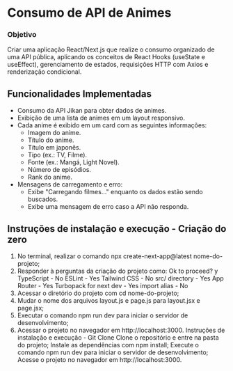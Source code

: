 # Consumo de API de Animes

### Objetivo

Criar uma aplicação React/Next.js que realize o consumo organizado de uma API pública, aplicando os conceitos de React Hooks (useState e useEffect), gerenciamento de estados, requisições HTTP com Axios e renderização condicional.

## Funcionalidades Implementadas

- Consumo da API Jikan para obter dados de animes.
- Exibição de uma lista de animes em um layout responsivo.
- Cada anime é exibido em um card com as seguintes informações:
  - Imagem do anime.
  - Título do anime.
  - Título em japonês.
  - Tipo (ex.: TV, Filme).
  - Fonte (ex.: Mangá, Light Novel).
  - Número de episódios.
  - Rank do anime.
- Mensagens de carregamento e erro:
  - Exibe "Carregando filmes..." enquanto os dados estão sendo buscados.
  - Exibe uma mensagem de erro caso a API não responda.

## Instruções de instalação e execução - Criação do zero

1. No terminal, realizar o comando npx create-next-app@latest nome-do-projeto;
2. Responder à perguntas da criação do projeto como:
Ok to proceed? y
TypeScript - No
ESLint - Yes
Tailwind CSS - No
src/ directory - Yes
App Router - Yes
Turbopack for next dev - Yes
import alias - No
3. Acessar o diretório do projeto com cd nome-do-projeto;
4. Mudar o nome dos arquivos layout.js e page.js para layout.jsx e page.jsx;
5. Executar o comando npm run dev para iniciar o servidor de desenvolvimento;
6. Acessar o projeto no navegador em http://localhost:3000.
Instruções de instalação e execução - Git Clone
Clone o repositório e entre na pasta do projeto;
Instale as dependências com npm install;
Execute o comando npm run dev para iniciar o servidor de desenvolvimento;
Acesse o projeto no navegador em http://localhost:3000.
